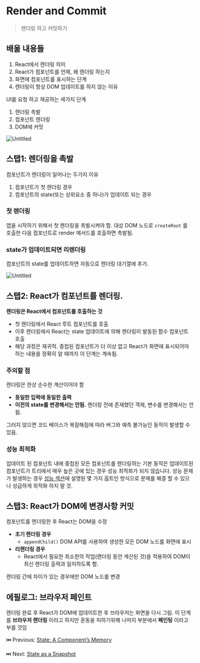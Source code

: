 # Render and Commit

> 렌더링 하고 커밋하기 

## 배울 내용들

1. React에서 렌더링 의미
2. React가 컴포넌트를 언제, 왜 렌더링 하는지
3. 화면에 컴포넌트를 표시하는 단계
4. 렌더링이 항상 DOM 업데이트를 하지 않는 이유

UI를 요청 하고 제공하는 세가지 단계

1. 렌더링 촉발
2. 컴포넌트 렌더링
3. DOM에 커밋

![Untitled](Render%20and%20Commit%209fc0d1dfa89a497aaa6d0d454519bfc0/Untitled.png)

## 스탭1: 렌더링을 촉발

컴포넌트가 렌더링이 일어나는 두가지 이유

1. 컴포넌트가 첫 렌더링 경우
2. 컴포넌트의 state(또는 상위요소 중 하나)가 업데이트 되는 경우

### 첫 렌더링

앱을 시작하기 위해서 첫 렌더링을 촉발시켜야 함. 대상 DOM 노드로 `createRoot` 를 호출한 다음 컴포넌트로 render 메서드를 호출하면 촉발됨.

### state가 업데이트되면 리렌더링

컴포넌트의 state를 업데이트하면 자동으로 렌더링 대기열에 추가.

![Untitled](Render%20and%20Commit%209fc0d1dfa89a497aaa6d0d454519bfc0/Untitled%201.png)

## 스탭2: React가 컴포넌트를 렌더링.

**렌더링은 React에서 컴포넌트를 호출하는 것**

- 첫 렌더링에서 React 루트 컴포넌트를 호출
- 이후 렌더링에서 React는 state 업데이트에 의해 렌더링이 발동된 함수 컴포넌트 호출
- 해당 과정은 재귀적. 중첩된 컴포넌트가 더 이상 없고 React가 화면에 표시되어야하는 내용을 정확히 알 때까지 이 단계는 계속됨.

### 주의할 점

렌더링은 한상 순수한 계산이어야 함

- **동일한 입력에 동일한 출력**
- **이전의 state를 변경해서는 안됨.**  렌더링 전에 존재했던 객체, 변수를 변경해서는 안됨.

그러지 않으면 코드 베이스가 복잠해짐에 따라 버그와 예측 불가능인 동작이 발생할 수 있음.

### 성능 최적화

업데이트 된 컴포넌트 내에 중첩된 모든 컴포넌트를 렌더링하는 기본 동작은 업데이트된 컴포넌트가 트리에서 매우 높은 곳에 있는 경우 성능 최적화가 되지 않습니다. 성능 문제가 발생하는 경우 [성능 섹션](https://legacy.reactjs.org/docs/optimizing-performance.html)에 설명된 몇 가지 옵트인 방식으로 문제를 해결 할 수 있으나 성급하게 최적화 하지 말 것.

## 스탭3: React가 DOM에 변경사항 커밋

컴포넌트를 렌더링한 후 React는 DOM을 수정

- **초기 렌더링 경우**
    - `appendChild()` DOM API를 사용하여 생성한 모든 DOM 노드를 화면에 표시
- **리렌더링 경우**
    - React에서 필요한 최소한의 작업(랜더링 동안 계산된 것)을 적용하여 DOM이 최신 렌더링 출력과 일치하도록 함.

렌더링 간에 차이가 있는 경우에만 DOM 노드를 변경

## 에필로그: 브라우저 페인트

렌더링 완료 후 React가 DOM에 업데이트한 후 브라우저는 화면을 다시 그림. 이 단계를 **브라우저 렌더링** 이라고 하지만 혼동을 피하기위해 나머지 부분에서 **페인팅** 이라고 부를 것임

⏮️ Previous: [State: A Component’s Memory](./015-리액트%20State%20A%20Component’s%20Memory.md)

⏭️ Next: [State as a Snapshot](./017-리액트%20State%20as%20a%20Snapshot.md)